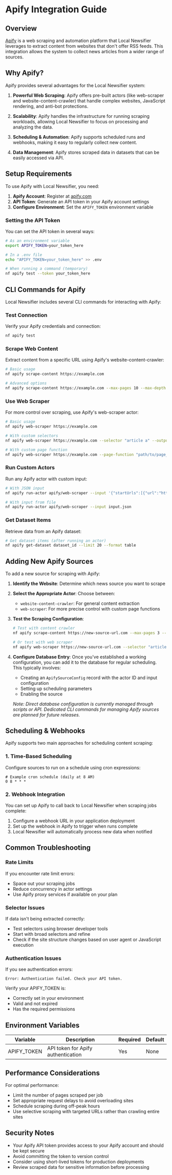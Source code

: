 # Apify Integration Guide

## Overview

[Apify](https://apify.com/) is a web scraping and automation platform that Local Newsifier leverages to extract content from websites that don't offer RSS feeds. This integration allows the system to collect news articles from a wider range of sources.

## Why Apify?

Apify provides several advantages for the Local Newsifier system:

1. **Powerful Web Scraping**: Apify offers pre-built actors (like web-scraper and website-content-crawler) that handle complex websites, JavaScript rendering, and anti-bot protections.

2. **Scalability**: Apify handles the infrastructure for running scraping workloads, allowing Local Newsifier to focus on processing and analyzing the data.

3. **Scheduling & Automation**: Apify supports scheduled runs and webhooks, making it easy to regularly collect new content.

4. **Data Management**: Apify stores scraped data in datasets that can be easily accessed via API.

## Setup Requirements

To use Apify with Local Newsifier, you need:

1. **Apify Account**: Register at [apify.com](https://apify.com/)
2. **API Token**: Generate an API token in your Apify account settings
3. **Configure Environment**: Set the `APIFY_TOKEN` environment variable

### Setting the API Token

You can set the API token in several ways:

```bash
# As an environment variable
export APIFY_TOKEN=your_token_here

# In a .env file
echo "APIFY_TOKEN=your_token_here" >> .env

# When running a command (temporary)
nf apify test --token your_token_here
```

## CLI Commands for Apify

Local Newsifier includes several CLI commands for interacting with Apify:

### Test Connection

Verify your Apify credentials and connection:

```bash
nf apify test
```

### Scrape Web Content

Extract content from a specific URL using Apify's website-content-crawler:

```bash
# Basic usage
nf apify scrape-content https://example.com

# Advanced options
nf apify scrape-content https://example.com --max-pages 10 --max-depth 2 --output results.json
```

### Use Web Scraper

For more control over scraping, use Apify's web-scraper actor:

```bash
# Basic usage
nf apify web-scraper https://example.com

# With custom selectors
nf apify web-scraper https://example.com --selector "article a" --output results.json

# With custom page function
nf apify web-scraper https://example.com --page-function "path/to/page_function.js"
```

### Run Custom Actors

Run any Apify actor with custom input:

```bash
# With JSON input
nf apify run-actor apify/web-scraper --input '{"startUrls":[{"url":"https://example.com"}]}'

# With input from file
nf apify run-actor apify/web-scraper --input input.json
```

### Get Dataset Items

Retrieve data from an Apify dataset:

```bash
# Get dataset items (after running an actor)
nf apify get-dataset dataset_id --limit 20 --format table
```

## Adding New Apify Sources

To add a new source for scraping with Apify:

1. **Identify the Website**: Determine which news source you want to scrape
2. **Select the Appropriate Actor**: Choose between:
   - `website-content-crawler`: For general content extraction
   - `web-scraper`: For more precise control with custom page functions

3. **Test the Scraping Configuration**:
   ```bash
   # Test with content crawler
   nf apify scrape-content https://new-source-url.com --max-pages 3 --output test_output.json

   # Or test with web scraper
   nf apify web-scraper https://new-source-url.com --selector "article.news-item a" --output test_output.json
   ```

4. **Configure Database Entry**:
   Once you've established a working configuration, you can add it to the database for regular scheduling. This typically involves:

   - Creating an `ApifySourceConfig` record with the actor ID and input configuration
   - Setting up scheduling parameters
   - Enabling the source

   *Note: Direct database configuration is currently managed through scripts or API. Dedicated CLI commands for managing Apify sources are planned for future releases.*

## Scheduling & Webhooks

Apify supports two main approaches for scheduling content scraping:

### 1. Time-Based Scheduling

Configure sources to run on a schedule using cron expressions:

```
# Example cron schedule (daily at 8 AM)
0 8 * * *
```

### 2. Webhook Integration

You can set up Apify to call back to Local Newsifier when scraping jobs complete:

1. Configure a webhook URL in your application deployment
2. Set up the webhook in Apify to trigger when runs complete
3. Local Newsifier will automatically process new data when notified

## Common Troubleshooting

### Rate Limits

If you encounter rate limit errors:

- Space out your scraping jobs
- Reduce concurrency in actor settings
- Use Apify proxy services if available on your plan

### Selector Issues

If data isn't being extracted correctly:

- Test selectors using browser developer tools
- Start with broad selectors and refine
- Check if the site structure changes based on user agent or JavaScript execution

### Authentication Issues

If you see authentication errors:

```
Error: Authentication failed. Check your API token.
```

Verify your APIFY_TOKEN is:
- Correctly set in your environment
- Valid and not expired
- Has the required permissions

## Environment Variables

| Variable      | Description                          | Required | Default |
|---------------|--------------------------------------|----------|---------|
| APIFY_TOKEN   | API token for Apify authentication   | Yes      | None    |

## Performance Considerations

For optimal performance:

- Limit the number of pages scraped per job
- Set appropriate request delays to avoid overloading sites
- Schedule scraping during off-peak hours
- Use selective scraping with targeted URLs rather than crawling entire sites

## Security Notes

- Your Apify API token provides access to your Apify account and should be kept secure
- Avoid committing the token to version control
- Consider using short-lived tokens for production deployments
- Review scraped data for sensitive information before processing
